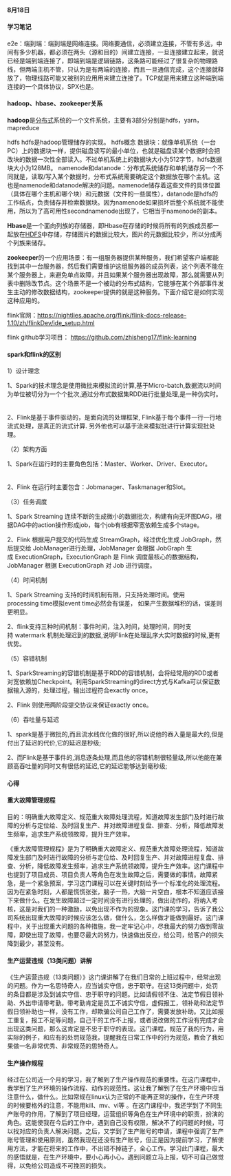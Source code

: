 #### 8月18日

#### 学习笔记

e2e：端到端：端到端是网络连接。网络要通信，必须建立连接，不管有多远，中间有多少机器，都必须在两头（源和目的）间建立连接，一旦连接建立起来，就说已经是端到端连接了，即端到端是逻辑链路，这条路可能经过了很复杂的物理路线，但两端主机不管，只认为是有两端的连接，而且一旦通信完成，这个连接就释放了，物理线路可能又被别的应用用来建立连接了。TCP就是用来建立这种端到端连接的一个具体协议，SPX也是。 

#### hadoop、hbase、zookeeper关系

**hadoop**是[分布式](https://so.csdn.net/so/search?q=%E5%88%86%E5%B8%83%E5%BC%8F&spm=1001.2101.3001.7020)系统的一个文件系统，主要有3部分分别是hdfs，yarn，mapreduce 

hdfs
hdfs是hadoop管理储存的实现。
hdfs概念
数据块：就像单机系统（一台PC）上的数据块一样，提供磁盘读写的最小单位，也就是磁盘读某个数据时会把改块的数据一次性全部读入。不过单机系统上的数据块大小为512字节，hdfs数据块大小为128MB。
namenode和datanode：分布式系统储存和单机储存另一个不同就是，读取/写入某个数据时，分布式系统需要确定这个数据放在哪个主机。这也是namenode和datanode解决的问题。namenode储存着这些文件的具体位置（具体在哪个主机和哪个块）和元数据（文件的一些属性），datanode是hdfs的工作结点，负责储存并检索数据块。因为namenode如果损坏后整个系统就不能使用，所以为了高可用性secondnamenode出现了，它相当于namenode的副本。

**Hbase**是一个面向列族的存储器，即Hbase在存储的时候将所有的列族成员都一起放在[HDFS](https://so.csdn.net/so/search?q=HDFS&spm=1001.2101.3001.7020)中存储，存储图片的数据比较大，图片的元数据比较少，所以分成两个列族来储存。 

**zookeeper**的一个应用场景：有一组服务器提供某种服务，我们希望客户端都能找到其中一台服务器，然后我们需要维护这组服务器的成员列表，这个列表不能在某个服务器上，来避免单点故障，并且如果某个服务器出现故障，那么就需要从列表中删除改节点。这个场景不是一个被动的分布式结构，它能够在某个外部事件发生主动的修改数据结构，zookeeper提供的就是这种服务。下面介绍它是如何实现这种应用的。



flink官网：https://nightlies.apache.org/flink/flink-docs-release-1.10/zh/flinkDev/ide_setup.html

flink github学习项目： https://github.com/zhisheng17/flink-learning

#### spark和flink的区别

1）设计理念  　　

1、Spark的技术理念是使用微批来模拟流的计算,基于Micro-batch,数据流以时间为单位被切分为一个个批次,通过分布式数据集RDD进行批量处理,是一种伪实时。  　　

2、Flink是基于事件驱动的，是面向流的处理框架, Flink基于每个事件一行一行地流式处理，是真正的流式计算. 另外他也可以基于流来模拟批进行计算实现批处理。  

（2）架构方面  　　

1、Spark在运行时的主要角色包括：Master、Worker、Driver、Executor。  　　

2、Flink 在运行时主要包含：Jobmanager、Taskmanager和Slot。  

（3）任务调度  　　

1、Spark Streaming 连续不断的生成微小的数据批次，构建有向无环图DAG，根据DAG中的action操作形成job，每个job有根据窄宽依赖生成多个stage。  　　

2、Flink 根据用户提交的代码生成 StreamGraph，经过优化生成 JobGraph，然后提交给 JobManager进行处理，JobManager 会根据 JobGraph 生成 ExecutionGraph，ExecutionGraph 是 Flink 调度最核心的数据结构，JobManager 根据 ExecutionGraph 对 Job 进行调度。  

（4）时间机制  　　

1、Spark Streaming 支持的时间机制有限，只支持处理时间。使用processing time模拟event time必然会有误差， 如果产生数据堆积的话，误差则更明显。  　　

2、flink支持三种时间机制：事件时间，注入时间，处理时间，同时支持 watermark 机制处理迟到的数据,说明Flink在处理乱序大实时数据的时候,更有优势。  

（5）容错机制  　　

1、SparkStreaming的容错机制是基于RDD的容错机制，会将经常用的RDD或者对宽依赖加Checkpoint。利用SparkStreaming的direct方式与Kafka可以保证数据输入源的，处理过程，输出过程符合exactly once。　

2、Flink 则使用两阶段提交协议来保证exactly once。  

（6）吞吐量与延迟  　　

1、spark是基于微批的,而且流水线优化做的很好,所以说他的吞入量是最大的,但是付出了延迟的代价,它的延迟是秒级;  　　

2、而Flink是基于事件的,消息逐条处理,而且他的容错机制很轻量级,所以他能在兼顾高吞吐量的同时又有很低的延迟,它的延迟能够达到毫秒级; 

#### 心得

#### 重大故障管理规程

目的：明确重大故障定义、规范重大故障处理流程，知道故障发生部门及时进行故障的分析与定位给、及时回复生产、并对故障进程复盘、排查、分析，降低故障发生频率，追求生产系统领故障，提升生产效率。

《重大故障管理规程》是为了明确重大故障定义、规范重大故障处理流程，知道故障发生部门及时进行故障的分析与定位给、及时回复生产、并对故障进程复盘、排查、分析，降低故障发生频率，追求生产系统领故障，提升生产效率。这门课程中也提到了项目成员、项目负责人等角色在发生故障之后，需要做的事情。故障紧急，是一个紧急预案，学习这门课程可以在关键时刻给予一个标准化的处理流程。因为在紧急时刻，人都是慌慌张张，脑子一热，大脑一片空白，根本不知道应该接下来做什么。在发生故障超过一定时间没有进行处理的，做出动作的，将纳入考核，这是对我们的一种激励，以免出现不作为的现象。这门课的学习，告诉了我公司系统出现重大故障的时候应该怎么做，做什么，怎么样做才能做到最好。这门课程中，关于出现重大问题的各种措施，我一定牢记心中，尽我最大的努力做到零故障，即使出现了故障，也要尽最大的努力，快速做出反应，给公司，给客户的损失降到最少，甚至没有。 

#### 生产运营违规（13类问题）讲解

《生产运营违规（13类问题）》这门课讲解了在我们日常的上班过程中，经常出现的问题。作为一名思特奇人，应当诚实守信，忠于职守。在这13类问题中，处罚的条目都是涉及到诚实守信、忠于职守的问题。比如请假领不住、法定节假日领补助、外出申请带考勤。带考勤肯定是员工不诚实守信，虚假报工，领补助和法定节假日领补助也一样，没有工作，却欺骗公司自己工作了，需要发放补助。又比如报工重复，报工不足等问题，自己干的工作不上报，或者说改做的工作没有完成才会出现这类问题，那么这肯定是不忠于职守的表现。这门课程，规范了我的行为，用实际的例子，和应有的处罚规范我，提醒我在日常工作中的行为规范，教会了我如果做一名非常优秀、非常规范的思特奇人。

#### 生产操作规程

经过在公司近一个月的学习，我了解到了生产操作规范的重要性。在这门课程中，我学到了生产环境的操作流程、动作的规范性。这让我了解到了在生产环境中应当注意什么，做什么。比如常规在linux认为正常的不能再正常的操作，在生产环境的时候要格外的注意，不能用kill、mv、vi等 。在这门课程中，我还学到了不同生产账号的作用，了解到了项目经理，运营组织等角色在生产环境中的职责，扮演的角色。这能使我在今后的工作中，遇到自己没有权限，解决不了的问题的时候，可以找对应的负责人解决问题。之后，又学到了生产账号的申请，课程中强调了生产账号管理和使用原则，虽然我现在还没有生产账号，但正是因为提前学习，了解使用方法，才能在将来的工作中，不出错不掉链子，全心工作。学习此门课程，最大的感悟就是，在生产环境中，要小心再小心，遇到问题立马上报，切不可自己做觉得，以免给公司造成不可挽回的损失。